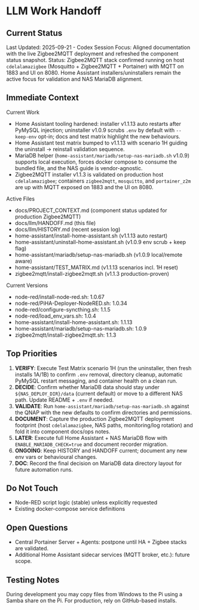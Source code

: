 # LLM Work Handoff

## Current Status

Last Updated: 2025-09-21 - Codex
Session Focus: Aligned documentation with the live Zigbee2MQTT deployment and refreshed the component status snapshot.
Status: Zigbee2MQTT stack confirmed running on host `cdelalamazigbee` (Mosquitto + Zigbee2MQTT + Portainer) with MQTT on 1883 and UI on 8080. Home Assistant installers/uninstallers remain the active focus for validation and NAS MariaDB alignment.

## Immediate Context

Current Work
- Home Assistant tooling hardened: installer v1.1.13 auto restarts after PyMySQL injection; uninstaller v1.0.9 scrubs `.env` by default with `--keep-env` opt-in; docs and test matrix highlight the new behaviours.
- Home Assistant test matrix bumped to v1.1.13 with scenario 1H guiding the uninstall -> reinstall validation sequence.
- MariaDB helper (`home-assistant/mariadb/setup-nas-mariadb.sh` v1.0.9) supports local execution, forces docker compose to consume the bundled file, and the NAS guide is vendor-agnostic.
- Zigbee2MQTT installer v1.1.3 is validated on production host `cdelalamazigbee`; containers `zigbee2mqtt`, `mosquitto`, and `portainer_z2m` are up with MQTT exposed on 1883 and the UI on 8080.

Active Files
- docs/PROJECT_CONTEXT.md (component status updated for production Zigbee2MQTT)
- docs/llm/HANDOFF.md (this file)
- docs/llm/HISTORY.md (recent session log)
- home-assistant/install-home-assistant.sh (v1.1.13 auto restart)
- home-assistant/uninstall-home-assistant.sh (v1.0.9 env scrub + keep flag)
- home-assistant/mariadb/setup-nas-mariadb.sh (v1.0.9 local/remote aware)
- home-assistant/TEST_MATRIX.md (v1.1.13 scenarios incl. 1H reset)
- zigbee2mqtt/install-zigbee2mqtt.sh (v1.1.3 production-proven)

Current Versions
- node-red/install-node-red.sh: 1.0.67
- node-red/PiHA-Deployer-NodeRED.sh: 1.0.34
- node-red/configure-syncthing.sh: 1.1.5
- node-red/load_env_vars.sh: 1.0.4
- home-assistant/install-home-assistant.sh: 1.1.13
- home-assistant/mariadb/setup-nas-mariadb.sh: 1.0.9
- zigbee2mqtt/install-zigbee2mqtt.sh: 1.1.3

## Top Priorities

1) **VERIFY**: Execute Test Matrix scenario 1H (run the uninstaller, then fresh installs 1A/1B) to confirm `.env` removal, directory cleanup, automatic PyMySQL restart messaging, and container health on a clean run.
2) **DECIDE**: Confirm whether MariaDB data should stay under `${NAS_DEPLOY_DIR}/data` (current default) or move to a different NAS path. Update README + `.env` if needed.
3) **VALIDATE**: Run `home-assistant/mariadb/setup-nas-mariadb.sh` against the QNAP with the new defaults to confirm directories and permissions.
4) **DOCUMENT**: Capture the production Zigbee2MQTT deployment footprint (host `cdelalamazigbee`, NAS paths, monitoring/log rotation) and fold it into component docs/ops notes.
5) **LATER**: Execute full Home Assistant + NAS MariaDB flow with `ENABLE_MARIADB_CHECK=true` and document recorder migration.
6) **ONGOING**: Keep HISTORY and HANDOFF current; document any new env vars or behavioural changes.
7) **DOC**: Record the final decision on MariaDB data directory layout for future automation runs.

## Do Not Touch

- Node-RED script logic (stable) unless explicitly requested
- Existing docker-compose service definitions

## Open Questions

- Central Portainer Server + Agents: postpone until HA + Zigbee stacks are validated.
- Additional Home Assistant sidecar services (MQTT broker, etc.): future scope.

## Testing Notes

During development you may copy files from Windows to the Pi using a Samba share on the Pi. For production, rely on GitHub-based installs.
